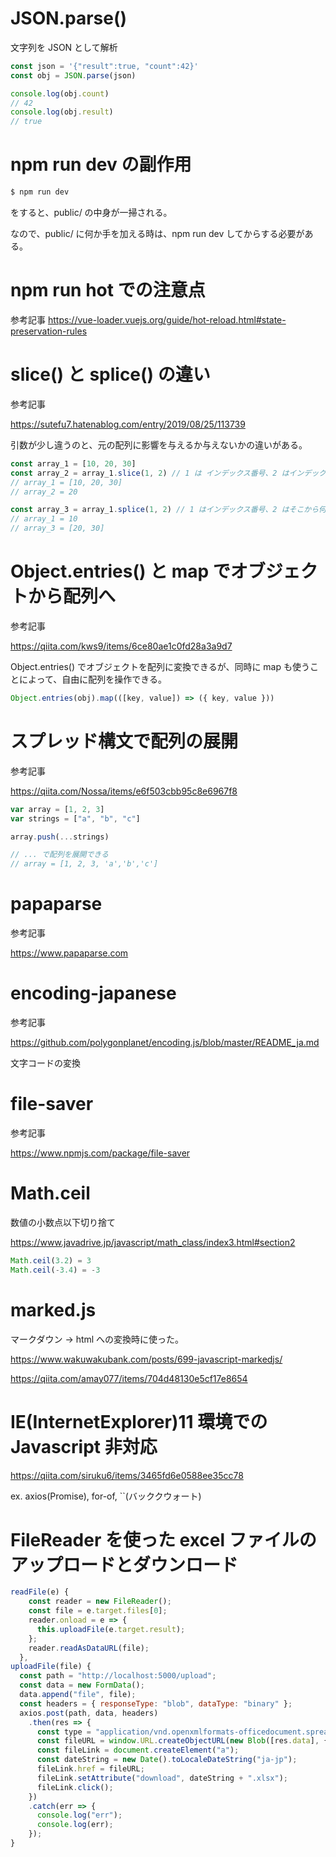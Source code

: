 # JSON.parse()

文字列を JSON として解析

```js
const json = '{"result":true, "count":42}'
const obj = JSON.parse(json)

console.log(obj.count)
// 42
console.log(obj.result)
// true
```

# npm run dev の副作用

```js
$ npm run dev
```

をすると、public/ の中身が一掃される。

なので、public/ に何か手を加える時は、npm run dev してからする必要がある。

# npm run hot での注意点

参考記事
https://vue-loader.vuejs.org/guide/hot-reload.html#state-preservation-rules

# slice() と splice() の違い

参考記事

https://sutefu7.hatenablog.com/entry/2019/08/25/113739

引数が少し違うのと、元の配列に影響を与えるか与えないかの違いがある。

```js
const array_1 = [10, 20, 30]
const array_2 = array_1.slice(1, 2) // 1 は インデックス番号、2 はインデックス番号ではなく普通の順番(つまり 20)
// array_1 = [10, 20, 30]
// array_2 = 20

const array_3 = array_1.splice(1, 2) // 1 はインデックス番号、2 はそこから何個分とるか
// array_1 = 10
// array_3 = [20, 30]
```

# Object.entries() と map でオブジェクトから配列へ

参考記事

https://qiita.com/kws9/items/6ce80ae1c0fd28a3a9d7

Object.entries() でオブジェクトを配列に変換できるが、同時に map も使うことによって、自由に配列を操作できる。

```js
Object.entries(obj).map(([key, value]) => ({ key, value }))
```

# スプレッド構文で配列の展開

参考記事

https://qiita.com/Nossa/items/e6f503cbb95c8e6967f8

```js
var array = [1, 2, 3]
var strings = ["a", "b", "c"]

array.push(...strings)

// ... で配列を展開できる
// array = [1, 2, 3, 'a','b','c']
```

# papaparse

参考記事

https://www.papaparse.com

# encoding-japanese

参考記事

https://github.com/polygonplanet/encoding.js/blob/master/README_ja.md

文字コードの変換

# file-saver

参考記事

https://www.npmjs.com/package/file-saver

# Math.ceil

数値の小数点以下切り捨て

https://www.javadrive.jp/javascript/math_class/index3.html#section2

```js
Math.ceil(3.2) = 3
Math.ceil(-3.4) = -3
```

# marked.js

マークダウン → html への変換時に使った。

https://www.wakuwakubank.com/posts/699-javascript-markedjs/

https://qiita.com/amay077/items/704d48130e5cf17e8654

# IE(InternetExplorer)11 環境での Javascript 非対応

https://qiita.com/siruku6/items/3465fd6e0588ee35cc78

ex. axios(Promise), for-of, ``(バッククウォート)


# FileReader を使った excel ファイルのアップロードとダウンロード

```javascript
readFile(e) {
    const reader = new FileReader();
    const file = e.target.files[0];
    reader.onload = e => {
      this.uploadFile(e.target.result);
    };
    reader.readAsDataURL(file);
  },
uploadFile(file) {
  const path = "http://localhost:5000/upload";
  const data = new FormData();
  data.append("file", file);
  const headers = { responseType: "blob", dataType: "binary" };
  axios.post(path, data, headers)
    .then(res => {
      const type = "application/vnd.openxmlformats-officedocument.spreadsheetml.sheet";
      const fileURL = window.URL.createObjectURL(new Blob([res.data], { type: type }));
      const fileLink = document.createElement("a");
      const dateString = new Date().toLocaleDateString("ja-jp");
      fileLink.href = fileURL;
      fileLink.setAttribute("download", dateString + ".xlsx");
      fileLink.click();
    })
    .catch(err => {
      console.log("err");
      console.log(err);
    });
}
```

